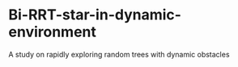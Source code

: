 # Bi-RRT-star-in-dynamic-environment
A study on rapidly exploring random trees with dynamic obstacles
